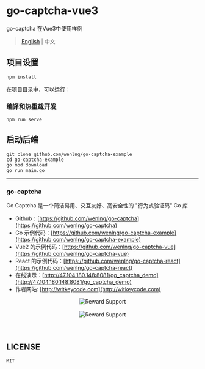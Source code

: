 # go-captcha-vue3
go-captcha 在Vue3中使用样例

> [English](README.md) | 中文

## 项目设置
```
npm install
```
在项目目录中，可以运行：

### 编译和热重载开发
```
npm run serve
```

## 启动后端
```
git clone github.com/wenlng/go-captcha-example
cd go-captcha-example
go mod download
go run main.go
```


---------------------

### go-captcha
Go Captcha 是一个简洁易用、交互友好、高安全性的 "行为式验证码" Go 库

- Github：[https://github.com/wenlng/go-captcha](https://github.com/wenlng/go-captcha)
- Go 示例代码：[https://github.com/wenlng/go-captcha-example](https://github.com/wenlng/go-captcha-example)
- Vue2 的示例代码：[https://github.com/wenlng/go-captcha-vue](https://github.com/wenlng/go-captcha-vue)
- React 的示例代码：[https://github.com/wenlng/go-captcha-react](https://github.com/wenlng/go-captcha-react)
- 在线演示：[http://47.104.180.148:8081/go_captcha_demo](http://47.104.180.148:8081/go_captcha_demo)
- 作者网站: [http://witkeycode.com](http://witkeycode.com)


<div align="center">
    <img src="http://47.104.180.148/go-captcha/go-captcha-01.png?v=6" alt="Reward Support">
    <br/>
    <br/>
    <img src="http://47.104.180.148/go-captcha/go-captcha.jpg?v=6" alt="Reward Support">
    <br/>
    <br/>   
</div>
<br>

## LICENSE
    MIT